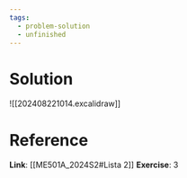 ```yaml
---
tags:
  - problem-solution
  - unfinished
---
```

# Solution
![[202408221014.excalidraw]]

# Reference
**Link**: [[ME501A_2024S2#Lista 2]]
**Exercise**: 3